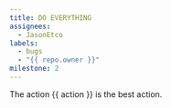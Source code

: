 ```yaml
---
title: DO EVERYTHING
assignees:
  - JasonEtco
labels:
  - bugs
  - "{{ repo.owner }}"
milestone: 2
---
```

The action {{ action }} is the best action.
